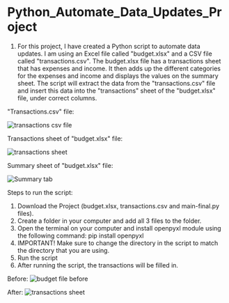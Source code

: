 # Python_Automate_Data_Updates_Project

1. For this project, I have created a Python script to automate data updates. I am using an Excel file called "budget.xlsx" and a CSV file called "transactions.csv".
The budget.xlsx file has a transactions sheet that has expenses and income. It then adds up the different categories for the expenses and income and displays the values on the summary sheet. The script will extract the data from the "transactions.csv" file and insert this data into the "transactions" sheet of the "budget.xlsx" file, under correct columns.

"Transactions.csv" file:

![transactions csv file](https://user-images.githubusercontent.com/127214128/231582775-714f8e32-ab83-43ec-9ab7-257a5eddda71.PNG)

Transactions sheet of "budget.xlsx" file:

![transactions sheet](https://user-images.githubusercontent.com/127214128/231578411-4b74f918-09e2-4e3f-ae0f-5435690ca018.PNG)

Summary sheet of "budget.xlsx" file:

![Summary tab](https://user-images.githubusercontent.com/127214128/231575606-fe9845b6-49d5-46c1-a4e8-d0e32661b320.PNG)

Steps to run the script: 

1. Download the Project (budget.xlsx, transactions.csv and main-final.py files).
2. Create a folder in your computer and add all 3 files to the folder.
3. Open the terminal on your computer and install openpyxl module using the following command: pip install openpyxl
4. IMPORTANT! Make sure to change the directory in the script to match the directory that you are using.
5. Run the script
6. After running the script, the transactions will be filled in.

Before:
![budget file before](https://user-images.githubusercontent.com/127214128/231588428-ebe707e6-e0bd-4990-9295-888ad2052c5e.PNG)

After: ![transactions sheet](https://user-images.githubusercontent.com/127214128/231588573-926cdc6e-8b1d-4bc9-81d4-7e3622898e6f.PNG)
